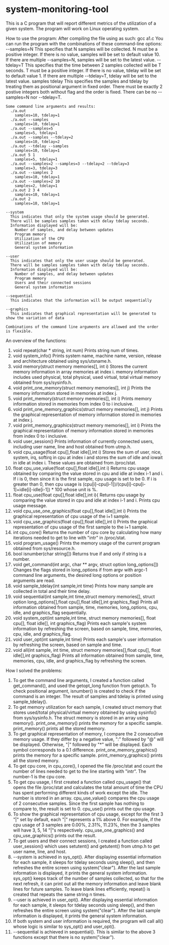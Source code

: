 # system-monitoring-tool
This is a C program that will report different metrics of the utilization of a given system. 
The program will work on Linux operating system.

How to use the program:
  After compiling the file using as such: 
    gcc a1.c
  You can run the program with the combinations of these command-line options:
    --samples=N
      This specifies that N samples will be collected. 
      N must be a positive integer.
      If there is no value, samples will be set to default value 10.
      If there are multiple --samples=N, samples will be set to the latest value.
    --tdelay=T
      This specifies that the time between 2 samples collected will be T seconds.
      T must be a positive integer.
      If there is no value, tdelay will be set to default value 1.
      If there are multiple --tdelay=T, tdelay will be set to the latest value.
    samples tdelay
      This specifies the samples and tdelay by treating them as positional argument in fixed order.
      There must be exactly 2 postive integers both without flag and the order is fixed.
      There can be no --samples=N nor --tdelay=T. 
    
    Some command line arguments and results:
      ./a.out
        samples=10, tdelay=1
      ./a.out --samples
        samples=10, tdelay=1
      ./a.out --samples=5
        samples=5, tdelay=1
      ./a.out --samples --tdelay=2
        samples=10, tdelay=2
      ./a.out --tdelay --samples
        samples=10, tdelay=1
      ./a.out 5 1
        samples=5, tdelay=1
      ./a.out --samples=2 --samples=3 --tdelay=2 --tdelay=3
        samples=3, tdelay=3
      ./a.out --samples 2
        samples=10, tdelay=1
      ./a.out --samples=2 10
        samples=2, tdelay=1
      ./a.out 2 3 4
        samples=10, tdelay=1
      ./a.out 2
        samples=10, tdelay=1
        
    --system
      This indicates that only the system usage should be generated.
      There will be samples samples taken with delay tdelay seconds.
      Information displayed will be:
        Number of samples, and delay between updates
        Program memory
        Utilization of the CPU
        Utilization of memory 
        General system information
    
    --user
      This indicates that only the user usage should be generated.
      There will be samples samples taken with delay tdelay seconds.
      Information displayed will be:
        Number of samples, and delay between updates
        Program memory
        Users and their connected sessions
        General system information
   
    --sequential
      This indicates that the information will be output sequentially
      
    --graphics
      This indicates that graphical representation will be generated to show the variation of data
      
    Combinations of the command line arguments are allowed and the order is flexible.

An overview of the functions:
  1.  void repeat(char * string, int num)
        Prints string num of times.
  2.  void system_info()
        Prints system name, machine name, version, release and architecture obtained
        using sys/utsname.h.
  3.  void memory(struct memory memories[], int i)
        Stores the current memory information in array memories at index i. 
        memory information includes used physical, total physical, used virtual,
        total virtual memory obtained from sys/sysinfo.h.
  4.  void print_one_memory(struct memory memories[], int j)
        Prints the memory information stored in memories at index j.
  5.  void print_memory(struct memory memories[], int i)
        Prints memory information stored in memories from index 0 to i inclusive.
  6.  void print_one_memory_graphics(struct memory memories[], int j)
        Prints the graphical representation of memory information stored 
        in memories at index j.
  7.  void print_memory_graphics(struct memory memories[], int i)
        Prints the graphical representation of memory information stored in
        memories from index 0 to i inclusive.
  8.  void user_session()
        Prints information of currently connected users, including user name,
        line and host obtained from utmp.h.
  9.  void cpu_usage(float cpu[],float idle[],int i)
        Stores the sum of user, nice, system, irq, softirq in cpu at index i and stores
        the sum of idle and iowait in idle at index i. These values are obtained from
        /proc/stat.
  10. float cpu_use_value(float cpu[],float idle[],int i)
        Returns cpu usage obtained by comparing the value stored in cpu and idle at index
        i-1 and i. If i is 0, then since it is the first sample, cpu usage is set to be 0.
        If i is greater than 0, then cpu usage is 
        (cpu[i]-cpu[i-1])/(cpu[i]-cpu[i-1]+idle[i]-idle[i-1]) * 100 whose unit is %.
  11. float cpu_use(float cpu[],float idle[],int i){
        Returns cpu usage by comparing the value stored in cpu and idle at index
        i-1 and i. Prints cpu usage message.
  12. void cpu_use_one_graphics(float cpu[],float idle[],int i)
        Prints the graphical representation of cpu usage of the i+1 sample.
  13. void cpu_use_graphics(float cpu[],float idle[],int i)
        Prints the graphical representation of cpu usage of the first sample to the i+1 sample.
  14. int cpu_core()
        Returns the number of cpu core by calculating how many iterations needed to 
        get to line with "intr" in /proc/stat.
  15. void program_usage()
        Prints the memory usage of the current program obtained from sys/resource.h.
  16. bool isnumber(char string[])
        Returns true if and only if string is a number.
  17. void get_command(int argc, char ** argv, struct option long_options[])
        Changes the flags stored in long_options if from argv with argc-1 command line
        arguments, the desired long options or position arguments are read.
  18. void sample_tdelay(int sample,int time)
        Prints how many sample are collected in total and their time delay.
  19. void sequential(int sample,int time,struct memory memories[],
      struct option long_options[],float cpu[],float idle[],int graphics_flag)
        Prints all information obtained from sample, time, memories, long_options,
        cpu, idle, and graphics_flag sequentially.
  20. void system_opt(int sample,int time, struct memory memories[], float cpu[], 
      float idle[], int graphics_flag)
        Prints each sample's system information by refreshing the screen, based on
        sample, time, memories, cpu, idle, and graphics_flag.
  21. void user_opt(int sample,int time)
        Prints each sample's user information by refreshing the screen, based on
        sample and time.
  22. void all(int sample, int time, struct memory memories[],float cpu[], 
      float idle[],int graphics_flag)
        Prints all information obtained from sample, time, memories, cpu, 
        idle, and graphics_flag by refreshing the screen.

How I solved the problems:
  1.  To get the command line arguments, I created a function called get_command(), 
      and used the getopt_long function from getopt.h. To check positional argument, 
      isnumber() is created to check if the command is an integer.
      The result of samples and tdelay is printed using sample_tdelay().
  2.  To get memory utilization for each sample, I created struct memory that 
      stores used/total physical/virtual memory obtained by using sysinfo() from sys/sysinfo.h.
      The struct memory is stored in an array using memory().
      print_one_memory() prints the memory for a specific sample.
      print_memory() prints all the stored memory.
  3.  To get graphical representation of memory, I compare the 2 consecutive memory usage. If they differ
      by a negative value, ":" followed by "@" will be displayed. Otherwise, "|" followed by "*" will be 
      displayed. Each symbol corresponds to a 0.1 difference. print_one_memory_graphics() prints the
      memory for a specific sample. print_memory_graphics() prints all the stored memory.
  4.  To get cpu core, in cpu_core(), I opened the file /proc/stat and count the number of lines
      needed to get to the line starting with "intr". The number-1 is the cpu core.
  5.  To get cpu usage, I first created a function called cpu_usage() that opens the file /proc/stat
      and calculates the total amount of time the CPU has spent performing different kinds of work
      except the idle. The number is stored in an array. cpu_use_value() compares the cpu usage of 2
      consecutive samples. Since the first sample has nothing to compare to, the result is set to 0.
      cpu_use() prints out the cpu usage. 
  6.  To show the graphical representation of cpu usage, except for the first 3 "|" set by default, each 
      "|" represents a 1% above 0. For example, if the cpu usage of 3 samples are 0.00%, 2.31%, 11.23%, 
      then the 3 samples will have 3, 5, 14 "|"s respectively. cpu_use_one_graphics() and 
      cpu_use_graphics() prints out the result.
  7.  To get users and their connect sessions, I created a function called user_session()
      which uses setutent() and getutent() from utmp.h to get user name, line, and host.
  8.  --system is achieved in sys_opt(). After displaying essential information for each sample, 
      it sleeps for tdelay seconds using sleep(), and then refreshes the entire screen using system("clear").
      After the last sample information is displayed, it prints the general system information.
      sys_opt() keeps track of the number of samples collected, so that for the next refresh, it
      can print out all the memory information and leave blank lines for future samples. To leave blank lines
      efficiently, repeat() is created that repeats the same string n times. 
  9.  --user is achieved in user_opt(). After displaying essential information for each sample, 
      it sleeps for tdelay seconds using sleep(), and then refreshes the entire screen using system("clear").
      After the last sample information is displayed, it prints the general system information.
  10.  If both system and user information is required, the program will call all() whose logic is similar to
      sys_opt() and user_opt().
  11. --sequential is achieved in sequential(). This is similar to the above 3 functions except that there 
      is no system("clear").
